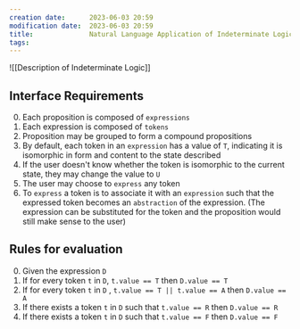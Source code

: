 ```yaml
---
creation date:		2023-06-03 20:59
modification date:	2023-06-03 20:59
title: 				Natural Language Application of Indeterminate Logic
tags:
---
```


![[Description of Indeterminate Logic]]

## Interface Requirements
0. Each proposition is composed of `expressions`
1. Each expression is composed of `tokens`
3. Proposition may be grouped to form a compound propositions
4. By default, each token in an `expression` has a value of `T`, indicating it is isomorphic in form and content to the state described
5. If the user doesn't know whether the token is isomorphic to the current state, they may change the value to `U`
6. The user may choose to `express` any token
7. To `express` a token is to associate it with an `expression`  such that the expressed token becomes an `abstraction` of the expression. (The expression can be substituted for the token and the proposition would still make sense to the user)

## Rules for evaluation
0. Given the expression `D`
1. If for every token  `t` in `D`, `t.value == T`  then  `D.value == T` 
2. If for every token `t` in `D` , `t.value == T || t.value == A`  then `D.value == A`
3. If there exists a token `t` in `D` such that `t.value == R` then `D.value == R`  
4. If there exists a token `t` in `D` such that `t.value == F` then `D.value == F`

